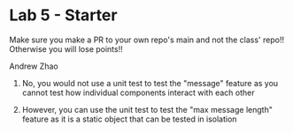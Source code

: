 # Lab 5 - Starter
Make sure you make a PR to your own repo's main and not the class' repo!! Otherwise you will lose points!!

Andrew Zhao

1. No, you would not use a unit test to test the "message" feature as you cannot test how individual components interact with each other

2. However, you can use the unit test to test the "max message length" feature as it is a static object that can be tested in isolation